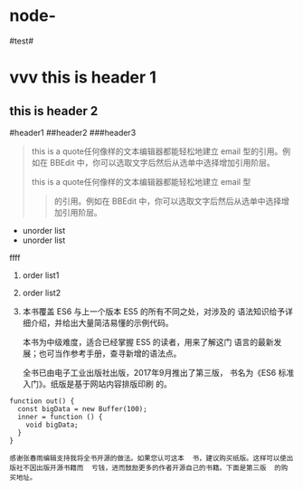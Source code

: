 # node-#test#  vvvthis is header 1=========this is header 2-------------#header1##header2###header3>this is a quote任何像样的文本编辑器都能轻松地建立 email 型的引用。例如在 BBEdit 中，你可以选取文字后然后从选单中选择增加引用阶层。>>this is a quote任何像样的文本编辑器都能轻松地建立 email 型>>的引用。例如在 BBEdit 中，你可以选取文字后然后从选单中选择增加引用阶层。* unorder list* unorder listffff1. order list1 2. order list23.  本书覆盖 ES6 与上一个版本 ES5 的所有不同之处，对涉及的	语法知识给予详细介绍，并给出大量简洁易懂的示例代码。	本书为中级难度，适合已经掌握 ES5 的读者，用来了解这门	语言的最新发展；也可当作参考手册，查寻新增的语法点。	全书已由电子工业出版社出版，2017年9月推出了第三版，	书名为《ES6 标准入门》。纸版是基于网站内容排版印刷	的。``` function out() {  const bigData = new Buffer(100);  inner = function () {    void bigData;  }}```	感谢张春雨编辑支持我将全书开源的做法。如果您认可这本	书，建议购买纸版。这样可以使出版社不因出版开源书籍而	亏钱，进而鼓励更多的作者开源自己的书籍。下面是第三版	的购买地址。